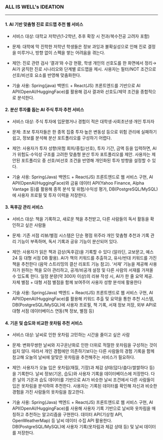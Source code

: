
### ALL IS WELL's IDEATION
---

 
 
 #### 1. AI 기반 맞춤형 진로 로드맵 추천 웹 서비스
  
-  서비스 대상: 대학교 저학년(1-2학년, 추후 확장 시 전과/복수전공 고려자 포함)
    
- 문제: 대학에 막 진학한 저학년 학생들은 정보 과잉과 불확실성으로 인해 진로 결정을 미루거나, 방향 없이 스펙을 쌓는 어려움을 겪는다.
    
- 제안: 진로 관련 검사 ‘결과’와 수강 현황, 학생 개인의 선호도를 한 화면에서 정리→ AI가 굵직한 진로 시나리오와 단계별 로드맵을 제시. 사용자는 필터/NOT 조건으로 선호/비선호 요소를 반영해 맞춤화한다.
    
- 기술 사용: Spring(java) 백엔드 + React(JS) 프론트엔드를 기반으로 AI API(OpenAI/HuggingFace)를 활용해 검사 결과와 선호도/제약 조건을 종합적으로 분석한다.
      
 #### 2. 분산 투자를 돕는 AI 주식 투자 추천 서비스

- 서비스 대상: 주식 투자에 입문했거나 경험이 적은 대학생·사회초년생·개인 투자자
    
- 문제: 초보 투자자들은 한 종목 집중 투자·높은 변동성 등으로 위험 관리에 실패하기 쉽고, 정보를 분석해 분산 포트폴리오를 구성하기 어렵다.
    
- 제안: 사용자가 투자 성향(위험 회피/중립/선호), 투자 기간, 금액 등을 입력하면, AI가 위험도·수익성 구조를 고려한 맞춤형 분산 투자 포트폴리오를 제안. 사용자는 제안된 포트폴리오 중 선호/비선호 조건을 반영해 개인화된 투자 방향을 설정할 수 있다.
    
- 기술 사용: Spring(Java) 백엔드 + React(JS) 프론트엔드로 웹 서비스 구현, AI API(OpenAI/HuggingFace)와 금융 데이터 API(Yahoo Finance, Alpha Vantage 등)를 활용해 종목 분석 및 위험/수익성 평가, DB(PostgreSQL/MySQL)에 사용자 프로필 및 투자 이력을 저장한다.

#### 3. 독후감 관리 서비스
- 서비스 대상: 책을 기록하고, 새로운 책을 추천받고, 다른 사람들의 독서 활동을 확인하고 싶은 사람들

- 문제: 기존 서점 리뷰/별점 시스템은 단순 평점 위주라 개인 맞춤형 추천과 기록 관리 기능이 부족하며, 독서 기록과 공유 기능이 분산되어 있다.
    
- 제안: 사용자가 읽은 책과 감상(독후감)을 기록할 수 있다 (알라딘, 교보문고, 예스24 등 대형 서점 DB 활용). AI가 책의 키워드를 추출하고, 유사/반대 키워드를 가진 책을 추천한다 (음악 스트리밍의 결산 리포트 기능 참고). ‘서재’ 기능을 제공해 사용자가 원하는 책을 모아 관리하고, 공개/비공개 설정 및 다른 사람의 서재를 가져올 수 있도록 한다. 일정 분량(약 300자 이상)의 리뷰 작성 시, AI가 한 줄 요약 제공. 자체 별점 + 대형 서점 별점을 함께 보여주어 사용자 성향 분석에 활용한다
    
- 기술 사용: Spring(Java) 백엔드 + React(JS) 프론트엔드로 웹 서비스 구현, AI API(OpenAI/HuggingFace)를 활용해 키워드 추출 및 요약을 통한 추천 시스템, DB(PostgreSQL/MySQL)에 사용자 프로필, 책 기록, 서재 정보 저장, 외부 API로 대형 서점 데이터베이스 연동(책 정보, 별점 등)
 
#### 4. 기온 및 습도와 비교한 옷차림 추천 서비스
- 서비스 대상: 날씨로 인한 옷차림 고민하는 시간을 줄이고 싶은 사람
    
- 문제: 변화무쌍한 날씨와 지구온난화로 인한 더위로 적절한 옷차림을 구성하는 것이 쉽지 않다. 따라서 개인 경험에만 의존하기보다는 다른 사람들의 경험 기록을 함께 참고해 오늘의 날씨에 알맞은 옷차림을 추천해주는 서비스가 필요하다.
    
- 제안: 사용자가 오늘 입은 옷차림(재질, 기장)과 체감 상태(덥다/춥다/쌀쌀하다 등)을 기록한다. 날씨 정보(기온, 습도)와 사용자 기록을 데이터베이스에 저장한다. 다른 날의 기온과 습도 데이터를 기반으로 AI가 비슷한 날씨 조건에서 다른 사람들이 입은 옷차림을 분석하여 추천한다. 사용자는 기록된 데이터를 확인해 자신과 비슷한 경험을 가진 사람들의 옷차림을 참고한다.
    
- 기술 사용: Spring(Java) 백엔드 + React(JS) 프론트엔드로 웹 서비스 구현, AI API(OpenAI/HuggingFace)를 사용해 사용자 기록 기반으로 날씨와 옷차림을 매칭하고 추천하는 알고리즘을 구현한다. 데이터 API(기상청 API, OpenWeatherMap) 등 날씨 데이터 수집 API 활용한다. DB(PostgreSQL/MySQL)에 사용자 기록(옷차림과 체감 상태 등) 및 날씨 데이터를 저장한다.
